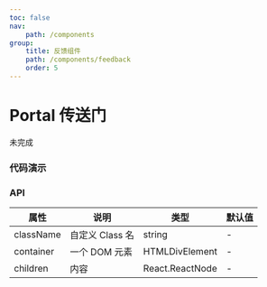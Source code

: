 ```yaml
---
toc: false
nav:
    path: /components
group:
    title: 反馈组件
    path: /components/feedback
    order: 5
---
```


# Portal 传送门

未完成

### 代码演示

<code src="./demo/index.tsx"></code>

### API

| 属性      | 说明            | 类型            | 默认值 |
| --------- | --------------- | --------------- | ------ |
| className | 自定义 Class 名 | string          | -      |
| container | 一个 DOM 元素   | HTMLDivElement  | -      |
| children  | 内容            | React.ReactNode | -      |
